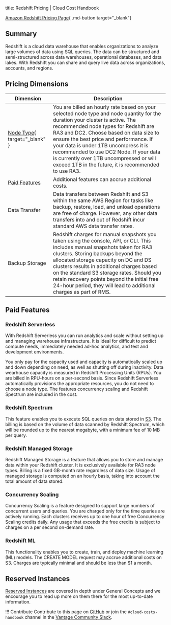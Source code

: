 title: Redshift Pricing | Cloud Cost Handbook

[Amazon Redshift Pricing Page](https://aws.amazon.com/redshift/pricing/){ .md-button target="_blank"}

## Summary
Redshift is a cloud data warehouse that enables organizations to analyze large volumes of data using SQL queries. The data can be structured and semi-structured across data warehouses, operational databases, and data lakes. With Redshift you can share and query live data across organizations, accounts, and regions.

## Pricing Dimensions
| Dimension  | Description |
| ------------- |-------------|
|[Node Type](https://instances.vantage.sh/redshift/){ target="_blank" }| You are billed an hourly rate based on your selected node type and node quantity for the duration your cluster is active. The recommended node types for Redshift are RA3 and DC2. Choose based on data size to ensure the best price and performance. If your data is under 1TB uncompress it is recommended to use DC2 Node. If your data is currently over 1TB uncompressed or will exceed 1TB in the future, it is recommended to use RA3.|
|[Paid Features](#paid-features)| Additional features can accrue additional costs.|
|Data Transfer|Data transfers between Redshift and S3 within the same AWS Region for tasks like backup, restore, load, and unload operations are free of charge. However, any other data transfers into and out of Redshift incur standard AWS data transfer rates.|
|Backup Storage|Redshift charges for manual snapshots you taken using the console, API, or CLI. This includes manual snapshots taken for RA3 clusters. Storing backups beyond the allocated storage capacity on DC and DS clusters results in additional charges based on the standard S3 storage rates. Should you retain recovery points beyond the initial free 24-hour period, they will lead to additional charges as part of RMS.|

## Paid Features

### Redshift Serverless
With Redshift Serverless you can run analytics and scale without setting up and managing warehouse infrastructure. It is ideal for difficult to predict compute needs, immediately needed ad-hoc analytics, and test and development environments. 

You only pay for the capacity used and capacity is automatically scaled up and down depending on need, as well as shutting off during inactivity. Data wearhouse capacity is measured in Redshift Processing Units (RPUs). You are billed in RPU-hours on a per-second basis. Since Redshift Serverless automatically provisions the appropriate resources, you do not need to choose a node type. The features concurrency scaling and Redshift Spectrum are included in the cost.

### Redshift Spectrum 
This feature enables you to execute SQL queries on data stored in [S3](/aws/services/s3-pricing). The billing is based on the volume of data scanned by Redshift Spectrum, which will be rounded up to the nearest megabyte, with a minimum fee of 10 MB per query.

### Redshift Managed Storage
Redshift Managed Storage is a feature that allows you to store and manage data within your Redshift cluster. It is exclusively available for RA3 node types. Billing is a fixed GB-month rate regardless of data size. Usage of managed storage is computed on an hourly basis, taking into account the total amount of data stored.

### Concurrency Scaling
Concurrency Scaling is a feature designed to support large numbers of concurrent users and queries. You are charged only for the time queries are actively running. Each clusters receives up to one hour of free Concurrency Scaling credits daily. Any usage that exceeds the free credits is subject to charges on a per second on-demand rate.  

### Redshift ML
This functionality enables you to create, train, and deploy machine learning (ML) models. The CREATE MODEL request may accrue additional costs on S3. Charges are typically minimal and should be less than $1 a month. 

## Reserved Instances
[Reserved Instances](/aws/concepts/reserved-instances) are covered in depth under General Concepts and we encourage you to read up more on them there for the most up-to-date information.

!!! Contribute
    Contribute to this page on [GitHub](https://github.com/vantage-sh/handbook) or join the `#cloud-costs-handbook` channel in the [Vantage Community Slack](https://join.slack.com/t/vantagecommunity/shared_invite/zt-1szz6puz7-zRuJ8J4OJIiBFlcTobYZXA).